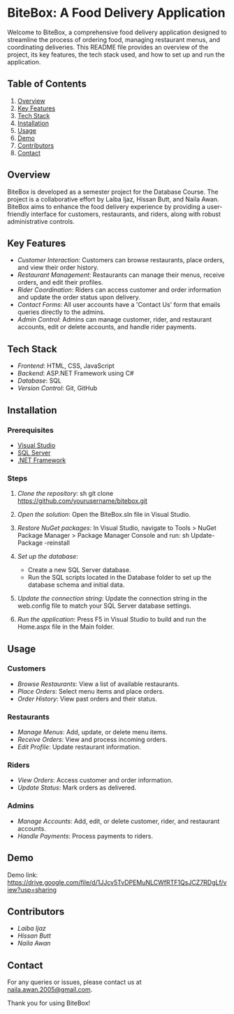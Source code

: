 # BiteBox: A Food Delivery Application

Welcome to BiteBox, a comprehensive food delivery application designed to streamline the process of ordering food, managing restaurant menus, and coordinating deliveries. This README file provides an overview of the project, its key features, the tech stack used, and how to set up and run the application.

## Table of Contents

1. [Overview](#overview)
2. [Key Features](#key-features)
3. [Tech Stack](#tech-stack)
4. [Installation](#installation)
5. [Usage](#usage)
6. [Demo](#demo)
7. [Contributors](#contributors)
8. [Contact](#contact)

## Overview

BiteBox is developed as a semester project for the Database Course. The project is a collaborative effort by Laiba Ijaz, Hissan Butt, and Naila Awan. BiteBox aims to enhance the food delivery experience by providing a user-friendly interface for customers, restaurants, and riders, along with robust administrative controls.

## Key Features

- *Customer Interaction*: Customers can browse restaurants, place orders, and view their order history.
- *Restaurant Management*: Restaurants can manage their menus, receive orders, and edit their profiles.
- *Rider Coordination*: Riders can access customer and order information and update the order status upon delivery.
- *Contact Forms*: All user accounts have a 'Contact Us' form that emails queries directly to the admins.
- *Admin Control*: Admins can manage customer, rider, and restaurant accounts, edit or delete accounts, and handle rider payments.

## Tech Stack

- *Frontend*: HTML, CSS, JavaScript
- *Backend*: ASP.NET Framework using C#
- *Database*: SQL
- *Version Control*: Git, GitHub

## Installation

### Prerequisites

- [Visual Studio](https://visualstudio.microsoft.com/)
- [SQL Server](https://www.microsoft.com/en-us/sql-server)
- [.NET Framework](https://dotnet.microsoft.com/)

### Steps

1. *Clone the repository*:
   sh
   git clone https://github.com/yourusername/bitebox.git
   

2. *Open the solution*:
   Open the BiteBox.sln file in Visual Studio.

3. *Restore NuGet packages*:
   In Visual Studio, navigate to Tools > NuGet Package Manager > Package Manager Console and run:
   sh
   Update-Package -reinstall
   

4. *Set up the database*:
   - Create a new SQL Server database.
   - Run the SQL scripts located in the Database folder to set up the database schema and initial data.

5. *Update the connection string*:
   Update the connection string in the web.config file to match your SQL Server database settings.

6. *Run the application*:
   Press F5 in Visual Studio to build and run the Home.aspx file in the Main folder.

## Usage

### Customers

- *Browse Restaurants*: View a list of available restaurants.
- *Place Orders*: Select menu items and place orders.
- *Order History*: View past orders and their status.

### Restaurants

- *Manage Menus*: Add, update, or delete menu items.
- *Receive Orders*: View and process incoming orders.
- *Edit Profile*: Update restaurant information.

### Riders

- *View Orders*: Access customer and order information.
- *Update Status*: Mark orders as delivered.

### Admins

- *Manage Accounts*: Add, edit, or delete customer, rider, and restaurant accounts.
- *Handle Payments*: Process payments to riders.
  
## Demo

Demo link: https://drive.google.com/file/d/1JJcv5TvDPEMuNLCWfRTF1QsJCZ7RDgLf/view?usp=sharing

## Contributors

- *Laiba Ijaz*
- *Hissan Butt*
- *Naila Awan*

## Contact

For any queries or issues, please contact us at naila.awan.2005@gmail.com.

Thank you for using BiteBox!
